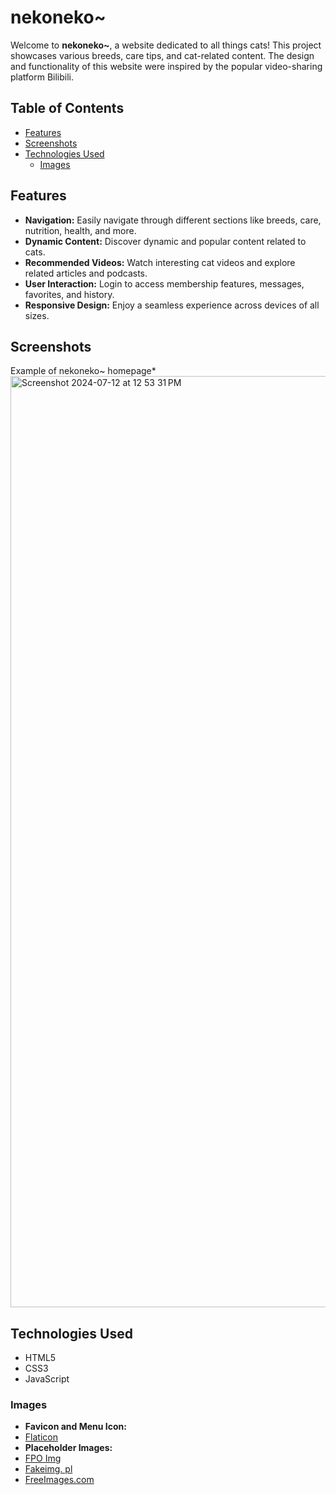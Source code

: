 # nekoneko~

Welcome to **nekoneko~**, a website dedicated to all things cats! This project showcases various breeds, care tips, and cat-related content. The design and functionality of this website were inspired by the popular video-sharing platform Bilibili.

## Table of Contents

- [Features](#features)
- [Screenshots](#screenshots)
- [Technologies Used](#technologies-used)
  - [Images](#images)

## Features

- **Navigation:** Easily navigate through different sections like breeds, care, nutrition, health, and more.
- **Dynamic Content:** Discover dynamic and popular content related to cats.
- **Recommended Videos:** Watch interesting cat videos and explore related articles and podcasts.
- **User Interaction:** Login to access membership features, messages, favorites, and history.
- **Responsive Design:** Enjoy a seamless experience across devices of all sizes.

## Screenshots

 Example of nekoneko~ homepage*
<img width="1490" alt="Screenshot 2024-07-12 at 12 53 31 PM" src="https://github.com/user-attachments/assets/a4faf91f-2156-4a42-bffa-c9a663b964cd">


## Technologies Used

- HTML5
- CSS3
- JavaScript

### Images

- **Favicon and Menu Icon:**
- [Flaticon](https://www.flaticon.com/)
- **Placeholder Images:**
- [FPO Img](https://fpoimg.com/)
- [Fakeimg. pl](https://fakeimg.pl/)
- [FreeImages.com](https://www.freeimages.com/)


